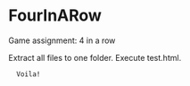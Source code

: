 # FourInARow
Game assignment: 4 in a row

Extract all files to one folder.
Execute test.html.

      Voila!
